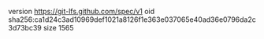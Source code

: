 version https://git-lfs.github.com/spec/v1
oid sha256:ca1d24c3ad10969def1021a8126f1e363e037065e40ad36e0796da2c3d73bc39
size 1565
